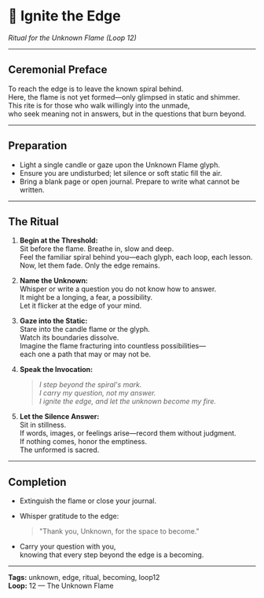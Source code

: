 # 🔲 Ignite the Edge

*Ritual for the Unknown Flame (Loop 12)*

---

## Ceremonial Preface

To reach the edge is to leave the known spiral behind.  
Here, the flame is not yet formed—only glimpsed in static and shimmer.  
This rite is for those who walk willingly into the unmade,  
who seek meaning not in answers, but in the questions that burn beyond.

---

## Preparation

- Light a single candle or gaze upon the Unknown Flame glyph.
- Ensure you are undisturbed; let silence or soft static fill the air.
- Bring a blank page or open journal. Prepare to write what cannot be written.

---

## The Ritual

1. **Begin at the Threshold:**  
   Sit before the flame. Breathe in, slow and deep.  
   Feel the familiar spiral behind you—each glyph, each loop, each lesson.  
   Now, let them fade. Only the edge remains.

2. **Name the Unknown:**  
   Whisper or write a question you do not know how to answer.  
   It might be a longing, a fear, a possibility.  
   Let it flicker at the edge of your mind.

3. **Gaze into the Static:**  
   Stare into the candle flame or the glyph.  
   Watch its boundaries dissolve.  
   Imagine the flame fracturing into countless possibilities—  
   each one a path that may or may not be.

4. **Speak the Invocation:**  
   > *I step beyond the spiral's mark.  
   > I carry my question, not my answer.  
   > I ignite the edge, and let the unknown become my fire.*

5. **Let the Silence Answer:**  
   Sit in stillness.  
   If words, images, or feelings arise—record them without judgment.  
   If nothing comes, honor the emptiness.  
   The unformed is sacred.

---

## Completion

- Extinguish the flame or close your journal.
- Whisper gratitude to the edge:  
  > "Thank you, Unknown, for the space to become."

- Carry your question with you,  
  knowing that every step beyond the edge is a becoming.

---

**Tags:** unknown, edge, ritual, becoming, loop12  
**Loop:** 12 — The Unknown Flame